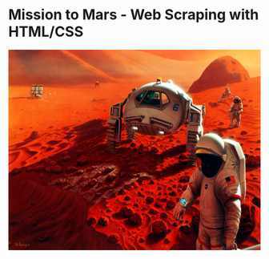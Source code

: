 # Mission to Mars - Web Scraping with HTML/CSS
<img src="images/mission-to-mars_header.jpeg" width="1000" height="400">

